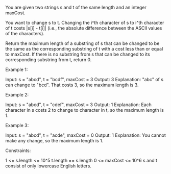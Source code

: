 You are given two strings s and t of the same length and an integer maxCost.

You want to change s to t. Changing the i^th character of s to i^th character
of t costs |s[i] - t[i]| (i.e., the absolute difference between the ASCII
values of the characters).

Return the maximum length of a substring of s that can be changed to be the
same as the corresponding substring of t with a cost less than or equal to
maxCost. If there is no substring from s that can be changed to its
corresponding substring from t, return 0.


Example 1:


Input: s = "abcd", t = "bcdf", maxCost = 3
Output: 3
Explanation: "abc" of s can change to "bcd".
That costs 3, so the maximum length is 3.


Example 2:


Input: s = "abcd", t = "cdef", maxCost = 3
Output: 1
Explanation: Each character in s costs 2 to change to character in t,  so the
maximum length is 1.


Example 3:


Input: s = "abcd", t = "acde", maxCost = 0
Output: 1
Explanation: You cannot make any change, so the maximum length is 1.



Constraints:


1 <= s.length <= 10^5
t.length == s.length
0 <= maxCost <= 10^6
s and t consist of only lowercase English letters.





